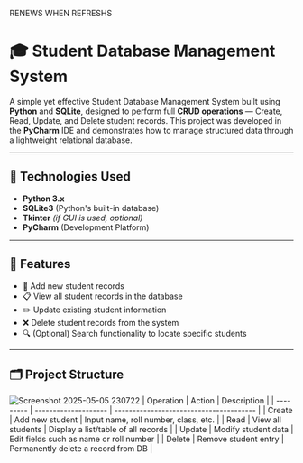 RENEWS WHEN REFRESHS
# 🎓 Student Database Management System

A simple yet effective Student Database Management System built using **Python** and **SQLite**, designed to perform full **CRUD operations** — Create, Read, Update, and Delete student records. This project was developed in the **PyCharm** IDE and demonstrates how to manage structured data through a lightweight relational database.

---

## 🧰 Technologies Used

- **Python 3.x**
- **SQLite3** (Python's built-in database)
- **Tkinter** *(if GUI is used, optional)*
- **PyCharm** (Development Platform)

---

## 📌 Features

- 📝 Add new student records  
- 📋 View all student records in the database  
- ✏️ Update existing student information  
- ❌ Delete student records from the system  
- 🔍 (Optional) Search functionality to locate specific students

---

## 🗂 Project Structure

![Screenshot 2025-05-05 230722](https://github.com/user-attachments/assets/1a18bc3e-6291-43fc-8e57-02eb09f9ba5b)
| Operation | Action               | Description                             |
| --------- | -------------------- | --------------------------------------- |
| Create    | Add new student      | Input name, roll number, class, etc.    |
| Read      | View all students    | Display a list/table of all records     |
| Update    | Modify student data  | Edit fields such as name or roll number |
| Delete    | Remove student entry | Permanently delete a record from DB     |

